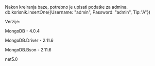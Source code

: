 
Nakon kreiranja baze, potrebno je upisati podatke za admina.
db.korisnik.insertOne({Username: "admin", Password: "admin", Tip:"A"})

Verzije:

MongoDB - 4.0.4

MongoDB.Driver - 2.11.6

MongoDB.Bson - 2.11.6

net5.0
